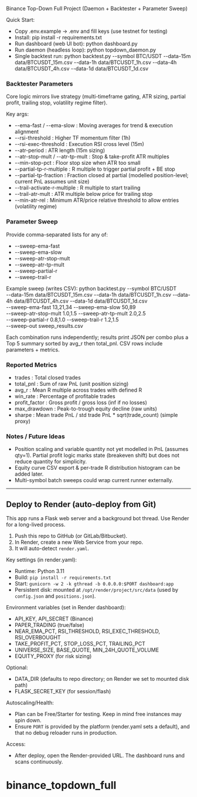 Binance Top-Down Full Project (Daemon + Backtester + Parameter Sweep)

Quick Start:
- Copy .env.example -> .env and fill keys (use testnet for testing)
- Install: pip install -r requirements.txt
- Run dashboard (web UI bot): python dashboard.py
- Run daemon (headless loop): python topdown_daemon.py
- Single backtest run: python backtest.py --symbol BTC/USDT --data-15m data/BTCUSDT_15m.csv --data-1h data/BTCUSDT_1h.csv --data-4h data/BTCUSDT_4h.csv --data-1d data/BTCUSDT_1d.csv

### Backtester Parameters
Core logic mirrors live strategy (multi-timeframe gating, ATR sizing, partial profit, trailing stop, volatility regime filter).

Key args:
- --ema-fast / --ema-slow : Moving averages for trend & execution alignment
- --rsi-threshold : Higher TF momentum filter (1h)
- --rsi-exec-threshold : Execution RSI cross level (15m)
- --atr-period : ATR length (15m sizing)
- --atr-stop-mult / --atr-tp-mult : Stop & take-profit ATR multiples
- --min-stop-pct : Floor stop size when ATR too small
- --partial-tp-r-multiple : R multiple to trigger partial profit + BE stop
- --partial-tp-fraction : Fraction closed at partial (modelled position-level; current PnL assumes unit size)
- --trail-activate-r-multiple : R multiple to start trailing
- --trail-atr-mult : ATR multiple below price for trailing stop
- --min-atr-rel : Minimum ATR/price relative threshold to allow entries (volatility regime)

### Parameter Sweep
Provide comma-separated lists for any of:
- --sweep-ema-fast
- --sweep-ema-slow
- --sweep-atr-stop-mult
- --sweep-atr-tp-mult
- --sweep-partial-r
- --sweep-trail-r

Example sweep (writes CSV):
python backtest.py --symbol BTC/USDT \
	--data-15m data/BTCUSDT_15m.csv --data-1h data/BTCUSDT_1h.csv --data-4h data/BTCUSDT_4h.csv --data-1d data/BTCUSDT_1d.csv \
	--sweep-ema-fast 13,21,34 --sweep-ema-slow 50,89 \
	--sweep-atr-stop-mult 1.0,1.5 --sweep-atr-tp-mult 2.0,2.5 \
	--sweep-partial-r 0.8,1.0 --sweep-trail-r 1.2,1.5 \
	--sweep-out sweep_results.csv

Each combination runs independently; results print JSON per combo plus a Top 5 summary sorted by avg_r then total_pnl. CSV rows include parameters + metrics.

### Reported Metrics
- trades : Total closed trades
- total_pnl : Sum of raw PnL (unit position sizing)
- avg_r : Mean R multiple across trades with defined R
- win_rate : Percentage of profitable trades
- profit_factor : Gross profit / gross loss (inf if no losses)
- max_drawdown : Peak-to-trough equity decline (raw units)
- sharpe : Mean trade PnL / std trade PnL * sqrt(trade_count) (simple proxy)

### Notes / Future Ideas
- Position scaling and variable quantity not yet modelled in PnL (assumes qty=1). Partial profit logic marks state (breakeven shift) but does not reduce quantity for simplicity.
- Equity curve CSV export & per-trade R distribution histogram can be added later.
- Multi-symbol batch sweeps could wrap current runner externally.

---

## Deploy to Render (auto-deploy from Git)

This app runs a Flask web server and a background bot thread. Use Render for a long-lived process.

1) Push this repo to GitHub (or GitLab/Bitbucket).
2) In Render, create a new Web Service from your repo.
3) It will auto-detect `render.yaml`.

Key settings (in render.yaml):
- Runtime: Python 3.11
- Build: `pip install -r requirements.txt`
- Start: `gunicorn -w 2 -k gthread -b 0.0.0.0:$PORT dashboard:app`
- Persistent disk: mounted at `/opt/render/project/src/data` (used by `config.json` and `positions.json`).

Environment variables (set in Render dashboard):
- API_KEY, API_SECRET (Binance)
- PAPER_TRADING (true/false)
- NEAR_EMA_PCT, RSI_THRESHOLD, RSI_EXEC_THRESHOLD, RSI_OVERBOUGHT
- TAKE_PROFIT_PCT, STOP_LOSS_PCT, TRAILING_PCT
- UNIVERSE_SIZE, BASE_QUOTE, MIN_24H_QUOTE_VOLUME
- EQUITY_PROXY (for risk sizing)

Optional:
- DATA_DIR (defaults to repo directory; on Render we set to mounted disk path)
- FLASK_SECRET_KEY (for session/flash)

Autoscaling/Health:
- Plan can be Free/Starter for testing. Keep in mind free instances may spin down.
- Ensure `PORT` is provided by the platform (render.yaml sets a default), and that no debug reloader runs in production.

Access:
- After deploy, open the Render-provided URL. The dashboard runs and scans continuously.
# binance_topdown_full
